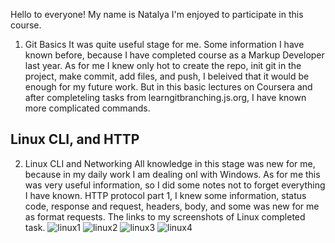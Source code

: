 Hello to everyone! My name is Natalya
I'm enjoyed to participate in this course. 

1. Git Basics
It was quite useful stage for me. Some information I have known before, because I have completed course as a Markup Developer last year. As for me I knew only hot to create the repo, init git in the project, make commit, add files, and push, I beleived that it would be enough for my future work. But in this basic lectures on Coursera and after completeling tasks from learngitbranching.js.org, I have known more complicated commands. 

## Linux CLI, and HTTP 
2. Linux CLI and Networking
All knowledge in this stage was new for me, because in my daily work I am dealing onl with Windows. As for me this was very useful information, so I did some notes not to forget everything I have known. HTTP protocol part 1, I knew some information, status code, response and request, headers, body, and some was new for me as format requests.
The links to my screenshots of Linux completed task. 
![linux1](https://user-images.githubusercontent.com/94145117/181259601-ebbb7829-acd9-4d49-bc15-39638ab069ab.png)
![linux2](https://user-images.githubusercontent.com/94145117/181259846-f480f74a-5832-4762-8b25-c5a13010d4d6.png)
![linux3](https://user-images.githubusercontent.com/94145117/181259874-85c91a95-3090-407d-8e6a-1f3d92efd329.png)
![linux4](https://user-images.githubusercontent.com/94145117/181259886-7941020e-079d-421e-8535-b8342723e618.png)
